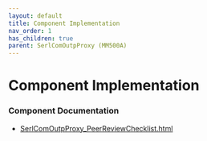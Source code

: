 ```yaml
---
layout: default
title: Component Implementation
nav_order: 1
has_children: true
parent: SerlComOutpProxy (MM500A)
---
```

# Component Implementation
### Component Documentation

- [SerlComOutpProxy_PeerReviewChecklist.html](doc/SerlComOutpProxy_PeerReviewChecklist.html)

